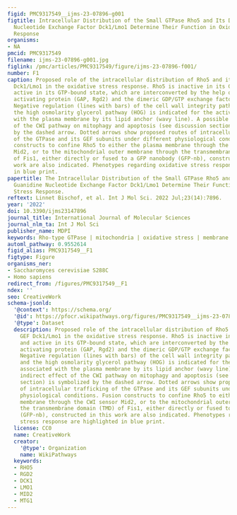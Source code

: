 ```yaml
---
figid: PMC9317549__ijms-23-07896-g001
figtitle: Intracellular Distribution of the Small GTPase Rho5 and Its Dimeric Guanidine
  Nucleotide Exchange Factor Dck1/Lmo1 Determine Their Function in Oxidative Stress
  Response
organisms:
- NA
pmcid: PMC9317549
filename: ijms-23-07896-g001.jpg
figlink: /pmc/articles/PMC9317549/figure/ijms-23-07896-f001/
number: F1
caption: Proposed role of the intracellular distribution of Rho5 and its dimeric GEF
  Dck1/Lmo1 in the oxidative stress response. Rho5 is inactive in its GDP-bound and
  active in its GTP-bound state, which are interconverted by the help of a GTPase
  activating protein (GAP, Rgd2) and the dimeric GDP/GTP exchange factor (GEF, Dck1/Lmo1).
  Negative regulation (lines with bars) of the cell wall integrity pathway (CWI) and
  the high osmolarity glycerol pathway (HOG) is indicated for the active Rho5 associated
  with the plasma membrane by its lipid anchor (wavy line). A possible indirect effect
  of the CWI pathway on mitophagy and apoptosis (see discussion section) is symbolized
  by the dashed arrow. Dotted arrows show proposed routes of intracellular trafficking
  of the GTPase and its GEF subunits under different physiological conditions. Fusion
  constructs to confine Rho5 to either the plasma membrane through the CWI sensor
  Mid2, or to the mitochondrial outer membrane through the transmembrane domain (TMD)
  of Fis1, either directly or fused to a GFP nanobody (GFP-nb), constructed in this
  work are also indicated. Phenotypes regarding oxidative stress response are highlighted
  in blue print.
papertitle: The Intracellular Distribution of the Small GTPase Rho5 and Its Dimeric
  Guanidine Nucleotide Exchange Factor Dck1/Lmo1 Determine Their Function in Oxidative
  Stress Response.
reftext: Linnet Bischof, et al. Int J Mol Sci. 2022 Jul;23(14):7896.
year: '2022'
doi: 10.3390/ijms23147896
journal_title: International Journal of Molecular Sciences
journal_nlm_ta: Int J Mol Sci
publisher_name: MDPI
keywords: Rho-type GTPase | mitochondria | oxidative stress | membrane trapping
automl_pathway: 0.9552614
figid_alias: PMC9317549__F1
figtype: Figure
organisms_ner:
- Saccharomyces cerevisiae S288C
- Homo sapiens
redirect_from: /figures/PMC9317549__F1
ndex: ''
seo: CreativeWork
schema-jsonld:
  '@context': https://schema.org/
  '@id': https://pfocr.wikipathways.org/figures/PMC9317549__ijms-23-07896-g001.html
  '@type': Dataset
  description: Proposed role of the intracellular distribution of Rho5 and its dimeric
    GEF Dck1/Lmo1 in the oxidative stress response. Rho5 is inactive in its GDP-bound
    and active in its GTP-bound state, which are interconverted by the help of a GTPase
    activating protein (GAP, Rgd2) and the dimeric GDP/GTP exchange factor (GEF, Dck1/Lmo1).
    Negative regulation (lines with bars) of the cell wall integrity pathway (CWI)
    and the high osmolarity glycerol pathway (HOG) is indicated for the active Rho5
    associated with the plasma membrane by its lipid anchor (wavy line). A possible
    indirect effect of the CWI pathway on mitophagy and apoptosis (see discussion
    section) is symbolized by the dashed arrow. Dotted arrows show proposed routes
    of intracellular trafficking of the GTPase and its GEF subunits under different
    physiological conditions. Fusion constructs to confine Rho5 to either the plasma
    membrane through the CWI sensor Mid2, or to the mitochondrial outer membrane through
    the transmembrane domain (TMD) of Fis1, either directly or fused to a GFP nanobody
    (GFP-nb), constructed in this work are also indicated. Phenotypes regarding oxidative
    stress response are highlighted in blue print.
  license: CC0
  name: CreativeWork
  creator:
    '@type': Organization
    name: WikiPathways
  keywords:
  - RHO5
  - RGD2
  - DCK1
  - LMO1
  - MID2
  - MTG1
---
```


